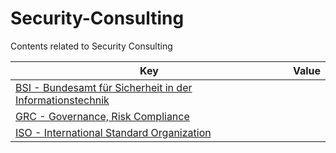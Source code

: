 # Security-Consulting
Contents related to Security Consulting 

| Key | Value |
| --- | --- |
| [BSI - Bundesamt für Sicherheit in der Informationstechnik](BSI.md) |  |
| [GRC - Governance, Risk Compliance](GRC.md) | |
| [ISO - International Standard Organization](ISO.md) |  |
